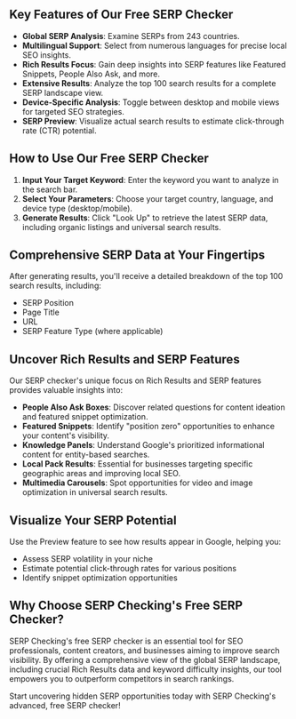 ## Key Features of Our Free SERP Checker

- **Global SERP Analysis**: Examine SERPs from 243 countries.
- **Multilingual Support**: Select from numerous languages for precise local SEO insights.
- **Rich Results Focus**: Gain deep insights into SERP features like Featured Snippets, People Also Ask, and more.
- **Extensive Results**: Analyze the top 100 search results for a complete SERP landscape view.
- **Device-Specific Analysis**: Toggle between desktop and mobile views for targeted SEO strategies.
- **SERP Preview**: Visualize actual search results to estimate click-through rate (CTR) potential.

## How to Use Our Free SERP Checker

1. **Input Your Target Keyword**: Enter the keyword you want to analyze in the search bar.
2. **Select Your Parameters**: Choose your target country, language, and device type (desktop/mobile).
3. **Generate Results**: Click "Look Up" to retrieve the latest SERP data, including organic listings and universal search results.

## Comprehensive SERP Data at Your Fingertips

After generating results, you'll receive a detailed breakdown of the top 100 search results, including:

- SERP Position
- Page Title
- URL
- SERP Feature Type (where applicable)

## Uncover Rich Results and SERP Features

Our SERP checker's unique focus on Rich Results and SERP features provides valuable insights into:

- **People Also Ask Boxes**: Discover related questions for content ideation and featured snippet optimization.
- **Featured Snippets**: Identify "position zero" opportunities to enhance your content's visibility.
- **Knowledge Panels**: Understand Google's prioritized informational content for entity-based searches.
- **Local Pack Results**: Essential for businesses targeting specific geographic areas and improving local SEO.
- **Multimedia Carousels**: Spot opportunities for video and image optimization in universal search results.

## Visualize Your SERP Potential

Use the Preview feature to see how results appear in Google, helping you:

- Assess SERP volatility in your niche
- Estimate potential click-through rates for various positions
- Identify snippet optimization opportunities

## Why Choose SERP Checking's Free SERP Checker?

SERP Checking's free SERP checker is an essential tool for SEO professionals, content creators, and businesses aiming to improve search visibility. By offering a comprehensive view of the global SERP landscape, including crucial Rich Results data and keyword difficulty insights, our tool empowers you to outperform competitors in search rankings.

Start uncovering hidden SERP opportunities today with SERP Checking's advanced, free SERP checker!
